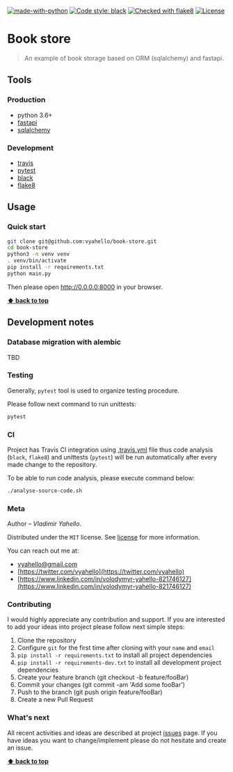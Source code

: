 
[![made-with-python](https://img.shields.io/badge/Made%20with-Python-1f425f.svg)](https://www.python.org/)
[![Code style: black](https://img.shields.io/badge/code%20style-black-000000.svg)](https://github.com/psf/black)
[![Checked with flake8](https://img.shields.io/badge/flake8-checked-blue)](http://flake8.pycqa.org/)
[![License](https://img.shields.io/badge/license-MIT-green.svg)](LICENSE.md)

# Book store
> An example of book storage based on ORM (sqlalchemy) and fastapi.

## Tools

### Production
- python 3.6+
- [fastapi](https://fastapi.tiangolo.com/)
- [sqlalchemy](https://www.sqlalchemy.org)

### Development

- [travis](https://travis-ci.org/)
- [pytest](https://pypi.org/project/pytest/)
- [black](https://black.readthedocs.io/en/stable/)
- [flake8](http://flake8.pycqa.org/en/latest/)

## Usage

### Quick start

```bash
git clone git@github.com:vyahello/book-store.git
cd book-store
python3 -m venv venv 
. venv/bin/activate
pip install -r requirements.txt
python main.py
```

Then please open http://0.0.0.0:8000 in your browser.

**[⬆ back to top](#book-store)**

## Development notes

### Database migration with alembic
TBD

### Testing

Generally, `pytest` tool is used to organize testing procedure.

Please follow next command to run unittests:
```bash
pytest
```

### CI

Project has Travis CI integration using [.travis.yml](.travis.yml) file thus code analysis (`black`, `flake8`) and unittests (`pytest`) will be run automatically after every made change to the repository.

To be able to run code analysis, please execute command below:
```bash
./analyse-source-code.sh
```

### Meta

Author – _Vladimir Yahello_. 

Distributed under the `MIT` license. See [license](LICENSE.md) for more information.

You can reach out me at:
* [vyahello@gmail.com](vyahello@gmail.com)
* [https://twitter.com/vyahello](https://twitter.com/vyahello)
* [https://www.linkedin.com/in/volodymyr-yahello-821746127](https://www.linkedin.com/in/volodymyr-yahello-821746127)

### Contributing

I would highly appreciate any contribution and support. If you are interested to add your ideas into project please follow next simple steps:

1. Clone the repository
2. Configure `git` for the first time after cloning with your `name` and `email`
3. `pip install -r requirements.txt` to install all project dependencies
4. `pip install -r requirements-dev.txt` to install all development project dependencies
5. Create your feature branch (git checkout -b feature/fooBar)
6. Commit your changes (git commit -am 'Add some fooBar')
7. Push to the branch (git push origin feature/fooBar)
8. Create a new Pull Request

### What's next

All recent activities and ideas are described at project [issues](https://github.com/vyahello/book-store/issues) page. 
If you have ideas you want to change/implement please do not hesitate and create an issue.

**[⬆ back to top](#book-store)**